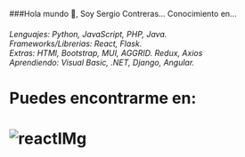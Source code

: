 ###Hola mundo 👾, Soy Sergio Contreras...
  Conocimiento en...
<h6>
  Lenguajes: Python, JavaScript, PHP, Java.
  </br>
  Frameworks/Librerias: React, Flask.
 </br>
  Extras: HTMl, Bootstrap, MUI, AGGRID. Redux, Axios
  </br>
  Aprendiendo: Visual Basic, .NET, Django, Angular.
  </br>
<h6/>

<h1> 
  Puedes encontrarme en:
<h1/>

![reactIMg](https://user-images.githubusercontent.com/91096090/209746294-ed8c440f-aff2-40eb-bbb3-d4b45b6de93d.jpg)
